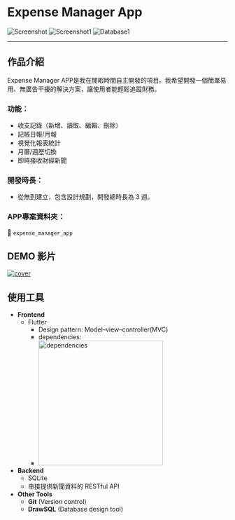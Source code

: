 # Expense Manager App

![Screenshot](https://github.com/YJZeng1120/expense_manager_demo/assets/84773273/e812e4f6-0dd5-417d-a568-14b66ad6ca56)
![Screenshot1](https://github.com/YJZeng1120/expense_manager_demo/assets/84773273/2ec3eb12-d2da-4b29-af40-c11238f63cd8)
![Database1](https://github.com/YJZeng1120/expense_manager_demo/assets/84773273/ecd33d09-f812-44ce-81d3-b96e9a91d6e8)

---

## 作品介紹
Expense Manager APP是我在閒暇時間自主開發的項目。我希望開發一個簡單易用、無廣告干擾的解決方案，讓使用者能輕鬆追蹤財務。
### 功能：
- 收支記錄（新增、讀取、編輯、刪除）
- 記帳日報/月報
- 視覺化報表統計
- 月曆/週歷切換
- 即時接收財經新聞

### 開發時長：
- 從無到建立，包含設計規劃，開發總時長為 3 週。

### APP專案資料夾：
:file_folder: `expense_manager_app`


## DEMO 影片
[![cover](https://github.com/YJZeng1120/expense_manager_demo/assets/84773273/83ef1951-94d4-432d-9fd6-bfef7c31dd51)](https://youtu.be/l09rLSNswLE)


## 使用工具
- **Frontend**
    - Flutter
        - Design pattern: Model–view–controller(MVC)
        - dependencies: 
        - <img width="285" alt="dependencies" src="https://github.com/YJZeng1120/expense_manager_demo/assets/84773273/cb5e7ceb-fc2f-47ed-b162-dfbf33eb7d1d">
- **Backend**
    - SQLite
    - 串接提供新聞資料的 RESTful API
- **Other Tools**
    - **Git** (Version control)
    - **DrawSQL** (Database design tool)






